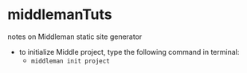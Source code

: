 # middlemanTuts
notes on Middleman static site generator

- to initialize Middle project, type the following command in terminal:
    - `middleman init project`
